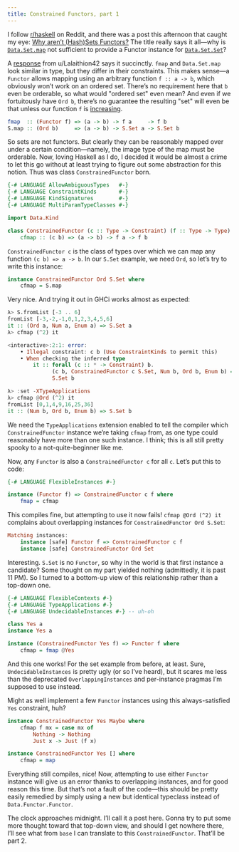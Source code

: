 ```yaml
---
title: Constrained Functors, part 1
---
```


I follow [r/haskell](https://reddit.com/r/haskell) on Reddit, and there was a post this afternoon that caught my eye: [Why aren’t (Hash)Sets Functors?](https://www.reddit.com/r/haskell/comments/igk7hv/why_arent_hashsets_functors) The title really says it all—why is [`Data.Set.map`](https://hackage.haskell.org/package/containers-0.6.3.1/docs/Data-Set.html#v:map) not sufficient to provide a Functor instance for [`Data.Set.Set`](https://hackage.haskell.org/package/containers-0.6.3.1/docs/Data-Set.html#t:Set)?

A [response](https://www.reddit.com/r/haskell/comments/igk7hv/why_arent_hashsets_functors/g2u82y0) from u/Lalaithion42 says it succinctly. `fmap` and `Data.Set.map` look similar in type, but they differ in their constraints. This makes sense—a `Functor` allows mapping using an arbitrary function `f :: a -> b`, which obviously won’t work on an ordered set. There’s no requirement here that `b` even be orderable, so what would "ordered set" even mean? And even if we fortuitously have `Ord b`, there’s no guarantee the resulting "set" will even be that unless our function `f` is [increasing](https://hackage.haskell.org/package/containers-0.6.3.1/docs/Data-Set.html#v:mapMonotonic).

```haskell
fmap  :: (Functor f) => (a -> b) -> f a     -> f b
S.map :: (Ord b)     => (a -> b) -> S.Set a -> S.Set b
```

So sets are not functors. But clearly they can be reasonably mapped over under a certain condition—namely, the image type of the map must be orderable. Now, loving Haskell as I do, I decided it would be almost a crime to let this go without at least trying to figure out some abstraction for this notion. Thus was class `ConstrainedFunctor` born.

```haskell
{-# LANGUAGE AllowAmbiguousTypes   #-}
{-# LANGUAGE ConstraintKinds       #-}
{-# LANGUAGE KindSignatures        #-}
{-# LANGUAGE MultiParamTypeClasses #-}

import Data.Kind

class ConstrainedFunctor (c :: Type -> Constraint) (f :: Type -> Type) where
    cfmap :: (c b) => (a -> b) -> f a -> f b
```

`ConstrainedFunctor c` is the class of types over which we can map any function `(c b) => a -> b`. In our `S.Set` example, we need `Ord`, so let’s try to write this instance:

```haskell
instance ConstrainedFunctor Ord S.Set where
    cfmap = S.map
```

Very nice. And trying it out in GHCi works almost as expected:

```haskell
λ> S.fromList [-3 .. 6]
fromList [-3,-2,-1,0,1,2,3,4,5,6]
it :: (Ord a, Num a, Enum a) => S.Set a
λ> cfmap (^2) it

<interactive>:2:1: error:
    • Illegal constraint: c b (Use ConstraintKinds to permit this)
    • When checking the inferred type
        it :: forall (c :: * -> Constraint) b.
              (c b, ConstrainedFunctor c S.Set, Num b, Ord b, Enum b) =>
              S.Set b

λ> :set -XTypeApplications
λ> cfmap @Ord (^2) it
fromList [0,1,4,9,16,25,36]
it :: (Num b, Ord b, Enum b) => S.Set b
```

We need the `TypeApplications` extension enabled to tell the compiler which `ConstrainedFunctor` instance we’re taking `cfmap` from, as one type could reasonably have more than one such instance. I think; this is all still pretty spooky to a not-quite-beginner like me.

Now, any `Functor` is also a `ConstrainedFunctor c` for all `c`. Let’s put this to code:

```haskell
{-# LANGUAGE FlexibleInstances #-}

instance (Functor f) => ConstrainedFunctor c f where
    fmap = cfmap
```

This compiles fine, but attempting to use it now fails! `cfmap @Ord (^2) it` complains about overlapping instances for `ConstrainedFunctor Ord S.Set`:

```haskell
Matching instances:
    instance [safe] Functor f => ConstrainedFunctor c f
    instance [safe] ConstrainedFunctor Ord Set
```

Interesting. `S.Set` is no `Functor`, so why in the world is that first instance a candidate? Some thought on my part yielded nothing (admittedly, it is past 11 PM). So I turned to a bottom-up view of this relationship rather than a top-down one.

```haskell
{-# LANGUAGE FlexibleContexts #-}
{-# LANGUAGE TypeApplications #-}
{-# LANGUAGE UndecidableInstances #-} -- uh-oh

class Yes a
instance Yes a

instance (ConstrainedFunctor Yes f) => Functor f where
    cfmap = fmap @Yes
```

And this one works! For the set example from before, at least. Sure, `UndecidableInstances` is pretty ugly (or so I’ve heard), but it scares me less than the deprecated `OverlappingInstances` and per-instance pragmas I’m supposed to use instead.

Might as well implement a few `Functor` instances using this always-satisfied `Yes` constraint, huh?

```haskell
instance ConstrainedFunctor Yes Maybe where
    cfmap f mx = case mx of
        Nothing -> Nothing
        Just x -> Just (f x)

instance ConstrainedFunctor Yes [] where
    cfmap = map
```

Everything still compiles, nice! Now, attempting to use either `Functor` instance will give us an error thanks to overlapping instances, and for good reason this time. But that’s not a fault of the code—this should be pretty easily remedied by simply using a new but identical typeclass instead of `Data.Functor.Functor`.

The clock approaches midnight. I’ll call it a post here. Gonna try to put some more thought toward that top-down view, and should I get nowhere there, I’ll see what from `base` I can translate to this `ConstrainedFunctor`. That’ll be part 2.
